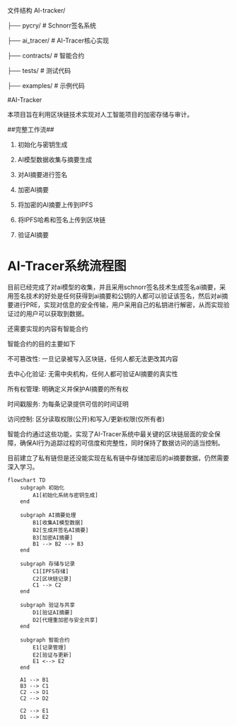 

文件结构
AI-tracker/


├── pycry/          # Schnorr签名系统


├── ai_tracer/      # AI-Tracer核心实现


├── contracts/      # 智能合约


├── tests/          # 测试代码


├── examples/       # 示例代码

#AI-Tracker


本项目旨在利用区块链技术实现对人工智能项目的加密存储与审计。


##完整工作流##

1. 初始化与密钥生成


2. AI模型数据收集与摘要生成


3. 对AI摘要进行签名


4. 加密AI摘要


5. 将加密的AI摘要上传到IPFS


6. 将IPFS哈希和签名上传到区块链


7. 验证AI摘要


# AI-Tracer系统流程图

目前已经完成了对ai模型的收集，并且采用schnorr签名技术生成签名ai摘要，采用签名技术的好处是任何获得到ai摘要和公钥的人都可以验证该签名，然后对ai摘要进行PRE，实现对信息的安全传输，用户采用自己的私钥进行解密，从而实现验证过的用户可以获取到数据。

还需要实现的内容有智能合约


智能合约的目的主要如下

不可篡改性: 一旦记录被写入区块链，任何人都无法更改其内容


去中心化验证: 无需中央机构，任何人都可验证AI摘要的真实性


所有权管理: 明确定义并保护AI摘要的所有权


时间戳服务: 为每条记录提供可信的时间证明


访问控制: 区分读取权限(公开)和写入/更新权限(仅所有者)


智能合约通过这些功能，实现了AI-Tracer系统中最关键的区块链层面的安全保障，确保AI行为追踪过程的可信度和完整性，同时保持了数据访问的适当控制。

目前建立了私有链但是还没能实现在私有链中存储加密后的ai摘要数据，仍然需要深入学习。

```mermaid
flowchart TD
    subgraph 初始化
        A1[初始化系统与密钥生成]
    end

    subgraph AI摘要处理
        B1[收集AI模型数据]
        B2[生成并签名AI摘要]
        B3[加密AI摘要]
        B1 --> B2 --> B3
    end

    subgraph 存储与记录
        C1[IPFS存储]
        C2[区块链记录]
        C1 --> C2
    end

    subgraph 验证与共享
        D1[验证AI摘要]
        D2[代理重加密与安全共享]
    end

    subgraph 智能合约
        E1[记录管理]
        E2[验证与更新]
        E1 <--> E2
    end
    
    A1 --> B1
    B3 --> C1
    C2 --> D1
    C2 --> D2
    
    C2 --> E1
    D1 --> E2
